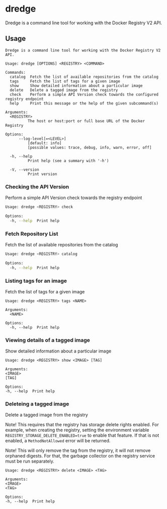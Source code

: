 # dredge

Dredge is a command line tool for working with the Docker Registry V2 API.

## Usage

```shell
Dredge is a command line tool for working with the Docker Registry V2 API.

Usage: dredge [OPTIONS] <REGISTRY> <COMMAND>

Commands:
  catalog  Fetch the list of available repositories from the catalog
  tags     Fetch the list of tags for a given image
  show     Show detailed information about a particular image
  delete   Delete a tagged image from the registry
  check    Perform a simple API Version check towards the configured registry endpoint
  help     Print this message or the help of the given subcommand(s)

Arguments:
  <REGISTRY>
          The host or host:port or full base URL of the Docker Registry

Options:
      --log-level[=<LEVEL>]
          [default: info]
          [possible values: trace, debug, info, warn, error, off]

  -h, --help
          Print help (see a summary with '-h')

  -V, --version
          Print version
```

### Checking the API Version

Perform a simple API Version check towards the registry endpoint

```sh
Usage: dredge <REGISTRY> check

Options:
  -h, --help  Print help
```

### Fetch Repository List

Fetch the list of available repositories from the catalog

```sh
Usage: dredge <REGISTRY> catalog

Options:
  -h, --help  Print help
```

### Listing tags for an image

Fetch the list of tags for a given image

```shell
Usage: dredge <REGISTRY> tags <NAME>

Arguments:
  <NAME>  

Options:
  -h, --help  Print help
```

### Viewing details of a tagged image

Show detailed information about a particular image

```shell
Usage: dredge <REGISTRY> show <IMAGE> [TAG]

Arguments:
<IMAGE>  
[TAG]

Options:
-h, --help  Print help
```

### Deleteing a tagged image

Delete a tagged image from the registry

Note! This requires that the registry has storage delete rights enabled. For
example, when creating the registry, setting the environment variable
`REGISTRY_STORAGE_DELETE_ENABLED=true` to enable that feature. If that is not
enabled, a `MethodNotAllowed` error will be returned.

Note! This will only remove the tag from the registry, it will not remove
orphaned digests. For that, the garbage collector on the registry service must
be run separately.

```shell
Usage: dredge <REGISTRY> delete <IMAGE> <TAG>

Arguments:
<IMAGE>  
<TAG>

Options:
-h, --help  Print help
```